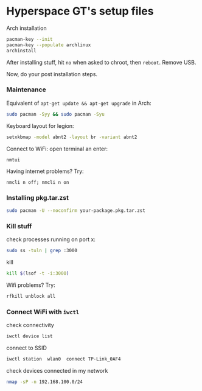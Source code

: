# Hyperspace GT's setup files

Arch installation
```bash
pacman-key --init
pacman-key --populate archlinux
archinstall
```
After installing stuff, hit `no` when asked to chroot, then `reboot`. Remove USB.

Now, do your post installation steps.



### Maintenance
Equivalent of `apt-get update && apt-get upgrade` in Arch:
```bash
sudo pacman -Syy && sudo pacman -Syu
```

Keyboard layout for legion:
```bash
setxkbmap -model abnt2 -layout br -variant abnt2
```

Connect to WiFi: open terminal an enter:
```bash
nmtui
```

Having internet problems? Try:
```
nmcli n off; nmcli n on
```

### Installing pkg.tar.zst
```bash
sudo pacman -U --noconfirm your-package.pkg.tar.zst
```


### Kill stuff
check processes running on port x:
```bash
sudo ss -tuln | grep :3000
```

kill
```bash
kill $(lsof -t -i:3000)
```


Wifi problems? Try:
```bash
rfkill unblock all
```

### Connect WiFi with `iwctl`

check connectivity
```bash
iwctl device list
```

connect to SSID
```bash
iwctl station  wlan0  connect TP-Link_0AF4
 ````


check devices connected in my network
```bash
nmap -sP -n 192.168.100.0/24
```
